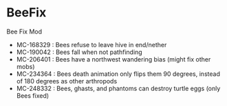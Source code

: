 # BeeFix
Bee Fix Mod
* MC-168329 : Bees refuse to leave hive in end/nether
* MC-190042 : Bees fall when not pathfinding
* MC-206401 : Bees have a northwest wandering bias (might fix other mobs)
* MC-234364 : Bees death animation only flips them 90 degrees, instead of 180 degrees as other arthropods
* MC-248332 : Bees, ghasts, and phantoms can destroy turtle eggs (only Bees fixed)